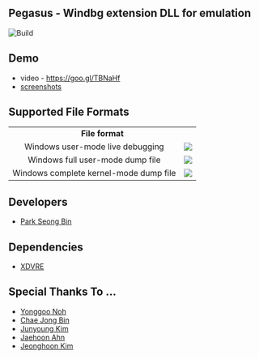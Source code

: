 Pegasus - Windbg extension DLL for emulation
-------
![Build](https://img.shields.io/badge/build-passing-brightgreen.svg)

Demo
-------
* video - https://goo.gl/TBNaHf
* [screenshots](https://github.com/0a777h/pegasus/tree/master/screenshot)

Supported File Formats
-------
<table>
  <tr> 
    <td align="center" colspan="2"><b> File format </b></td>
  </tr>
   <tr> 
    <td align="center"> Windows user-mode live debugging </td>
    <td align="center"><img src="https://img.shields.io/badge/Supported-brightgreen.svg"></td>
  </tr> 
  <tr> 
    <td align="center"> Windows full user-mode dump file </td>
    <td align="center"><img src="https://img.shields.io/badge/Supported-brightgreen.svg"></td>
  </tr>
  <tr> 
    <td align="center"> Windows complete kernel-mode dump file </td>
    <td align="center"><img src="https://img.shields.io/badge/Scheduled-red.svg"></td>	
  </tr>
</table>

Developers
-------
* [Park Seong Bin](https://github.com/0a777h)

Dependencies
-------
* [XDVRE](https://github.com/gdabah/distorm)

Special Thanks To ...
-------
* [Yonggoo Noh](https://github.com/ygnoh)
* [Chae Jong Bin](https://github.com/Necrosys)
* [Junyoung Kim](https://github.com/junyoungKimGit)
* [Jaehoon Ahn](https://github.com/dkswognsdi)
* [Jeonghoon Kim](https://github.com/ppiizzaa)